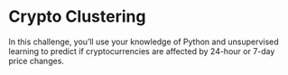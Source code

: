 # Crypto Clustering

In this challenge, you’ll use your knowledge of Python and unsupervised learning to predict if cryptocurrencies are affected by 24-hour or 7-day price changes.

